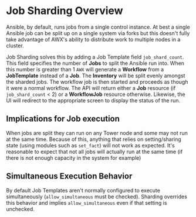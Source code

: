 # Job Sharding Overview

Ansible, by default, runs jobs from a single control instance. At best a single Ansible job can be split up on a single system via forks but this doesn't fully take advantage of AWX's ability to distribute work to multiple nodes in a cluster.

Job Sharding solves this by adding a Job Template field `job_shard_count`. This field specifies the number of **Jobs** to split the Ansible run into. When this number is greater than 1 ``AWX`` will generate a **Workflow** from a **JobTemplate** instead of a **Job**. The **Inventory** will be split evenly amongst the sharded jobs. The workflow job is then started and proceeds as though it were a normal workflow.  The API will return either a **Job** resource (if `job_shard_count` < 2) or a **WorkflowJob** resource otherwise. Likewise, the UI will redirect to the appropriate screen to display the status of the run.

## Implications for Job execution

When jobs are split they can run on any Tower node and some may not run at the same time. Because of this, anything that relies on setting/sharing state (using modules such as ``set_fact``) will not work as expected. It's reasonable to expect that not all jobs will actually run at the same time (if there is not enough capacity in the system for example)

## Simultaneous Execution Behavior

By default Job Templates aren't normally configured to execute simultaneously (``allow_simultaneous`` must be checked). Sharding overrides this behavior and implies ``allow_simultaneous`` even if that setting is unchecked.